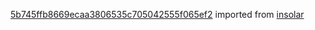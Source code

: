 [5b745ffb8669ecaa3806535c705042555f065ef2](https://github.com/insolar/insolar/commit/5b745ffb8669ecaa3806535c705042555f065ef2) imported from [insolar](https://github.com/insolar/insolar)
